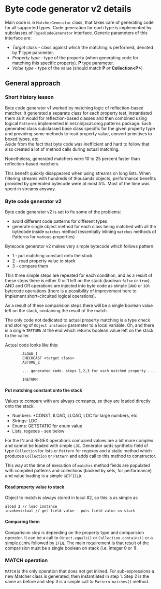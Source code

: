 # Byte code generator v2 details

Main code is in `MatcherGenerator` class, that takes care of generating code for all supported types.
Code generation for each type is implemented by subclasses of `TypedCodeGenerator` interface. Generic parameters of this
interface are:

* *Target class* - class against which the matching is performed, denoted by **T** type parameter.
* *Property type* - type of the property (when generating code for matching this specific property). **P** type parameter.
* *Value type* - type of the value (should match **P** _or_ **Collection\<P\>**)

## General approach

### Short history lesson

Byte code generator v1 worked by matching logic of reflection-based matcher. It generated a separate class for each
property test, instantiated them as it would for reflection-based classes and then combined using logical `Pattern`s 
implemented in net.ninjacat.omg.patterns package. Each generated class subclassed base class specific for the given
property type and providing some methods to read property value, convert primitives to boxed types, etc.  
Aside from the fact that byte code was inefficient and hard to follow that also created a lot of method calls during
actual matching.

Nonetheless, generated matchers were 10 to 25 percent faster than reflection-based matchers. 

This benefit quickly disappeared when using streams on long lists. When filtering streams with hundreds of thousands 
objects, performance benefits provided by generated bytecode were at most 5%. Most of the time was spent in streams anyway. 

### Byte code generator v2

Byte code generator v2 is set to fix some of the problems: 
 
- avoid different code patterns for different types
- generate single object method for each class being matched with all the bytecode inside `matches` method (essentially 
  inlining `matches` methods of Patterns for various properties)

Bytecode generator v2 makes very simple bytecode which follows pattern:

- 1 - put matching constant onto the stack
- 2 - read property value to stack
- 3 - compare them

This three simple steps are repeated for each condition, and as a result of these steps there is either 0 or 1 left on 
the stack (boolean `false` or `true`). AND and OR operations are injected into byte code as simple `IAND` or `IOR` 
bytecode operations (there is a possibility of improvement here to implement short-circuited logical operations).

As a result of these comparision steps there will be a single boolean value left on the stack, containing the result of
the match.

The only code not dedicated to actual property matching is a type check and storing of `Object instance` parameter to
a local variable. Oh, and there is a single `IRETURN` at the end which returns boolean value left on the stack to the 
caller.

Actual code looks like this:

```
        ALOAD_1
        CHECKCAST <target class>
        ASTORE_2

        ... generated code. steps 1,2,3 for each matched property ...

        IRETURN
```

#### Put matching constant onto the stack

Values to compare with are always constants, so they are loaded directly onto the stack.
    
- Numbers: *CONST, ILOAD, LLOAD, LDC for large numbers, etc
- Strings: LDC
- Enums: GETSTATIC for enum value
- Lists, regexes - see below

For the IN and REGEX operations compared values are a bit more complex and cannot be loaded with simple `LDC`.
Generator adds synthetic field of type `Collection` for lists or `Pattern` for regexes and a static method
which produces `Collection` or `Pattern` and adds call to this method to constructor.

This way at the time of execution of `matches` method fields are populated with compiled patterns and collections 
(backed by sets, for performance) and value loading is a simple `GETFIELD`.

#### Read property value to stack

Object to match is always stored in local #2, so this is as simple as 

```
aload 2 // load instance
invokevirtual // get field value - puts field value on stack 
```

#### Comparing them

Comparision step is depending on the property type and comparision operator. It can be a call to `Object.equals()` or
`Collection.contains()` or a simple `DCMPG` followed by `IFEQ`. The main requirement is that result of the comparision
must be a single boolean on stack (i.e. integer 0 or 1).


### MATCH operation

`MATCH` is the only operation that does not get inlined. For sub-expressions a new Matcher class is generated, then
instantiated in step 1. Step 2 is the same as before and step 3 is a simple call to `Pattern.matches()` method.
